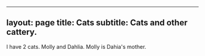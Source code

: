 
---
layout: page
title: Cats
subtitle: Cats and other cattery.
---

I have 2 cats. Molly and Dahlia. Molly is Dahia's mother.
